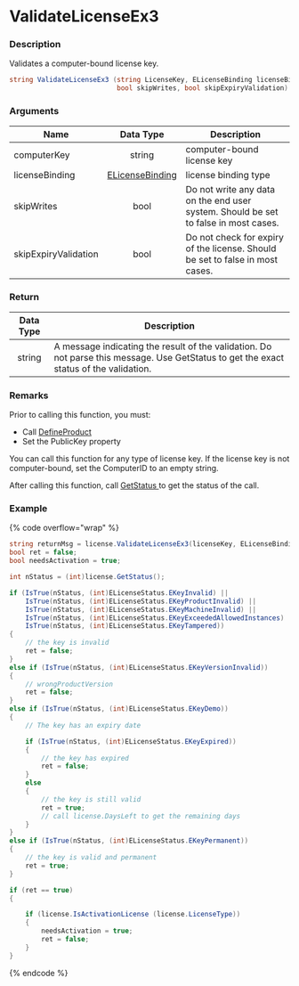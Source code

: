 # ValidateLicenseEx3

### Description

Validates a computer-bound license key.

```csharp
string ValidateLicenseEx3 (string LicenseKey, ELicenseBinding licenseBinding,
                           bool skipWrites, bool skipExpiryValidation)
```

### Arguments

| Name                 |                               Data Type                               | Description                                                                         |
| -------------------- | :-------------------------------------------------------------------: | ----------------------------------------------------------------------------------- |
| computerKey          |                                 string                                | computer-bound license key                                                          |
| licenseBinding       | [ELicenseBinding](https://soraco.readme.io/reference/elicensebinding) | license binding type                                                                |
| skipWrites           |                                  bool                                 | Do not write any data on the end user system. Should be set to false in most cases. |
| skipExpiryValidation |                                  bool                                 | Do not check for expiry of the license. Should be set to false in most cases.       |

### Return

| Data Type | Description                                                                                                                            |
| :-------: | -------------------------------------------------------------------------------------------------------------------------------------- |
|   string  | A message indicating the result of the validation. Do not parse this message. Use GetStatus to get the exact status of the validation. |

### Remarks

Prior to calling this function, you must:

* Call [DefineProduct](defineproduct.md)
* Set the PublicKey property

You can call this function for any type of license key. If the license key is not computer-bound, set the ComputerID to an empty string.

After calling this function, call [GetStatus ](getstatus.md)to get the status of the call.

### Example

{% code overflow="wrap" %}
```csharp
string returnMsg = license.ValidateLicenseEx3(licenseKey, ELicenseBinding.ComputerName, false, false);
bool ret = false;
bool needsActivation = true;

int nStatus = (int)license.GetStatus();

if (IsTrue(nStatus, (int)ELicenseStatus.EKeyInvalid) ||
    IsTrue(nStatus, (int)ELicenseStatus.EKeyProductInvalid) ||
    IsTrue(nStatus, (int)ELicenseStatus.EKeyMachineInvalid) ||
    IsTrue(nStatus, (int)ELicenseStatus.EKeyExceededAllowedInstances) ||
    IsTrue(nStatus, (int)ELicenseStatus.EKeyTampered))
{
    // the key is invalid
    ret = false;
}
else if (IsTrue(nStatus, (int)ELicenseStatus.EKeyVersionInvalid))
{
    // wrongProductVersion
    ret = false;
}
else if (IsTrue(nStatus, (int)ELicenseStatus.EKeyDemo))
{
    // The key has an expiry date

    if (IsTrue(nStatus, (int)ELicenseStatus.EKeyExpired))
    {
        // the key has expired
        ret = false;        
    }
    else
    {
        // the key is still valid
        ret = true;
        // call license.DaysLeft to get the remaining days
    }
}
else if (IsTrue(nStatus, (int)ELicenseStatus.EKeyPermanent))
{
    // the key is valid and permanent
    ret = true;
}

if (ret == true)
{

    if (license.IsActivationLicense (license.LicenseType))
    {
        needsActivation = true;
        ret = false;
    }                
}
```
{% endcode %}
